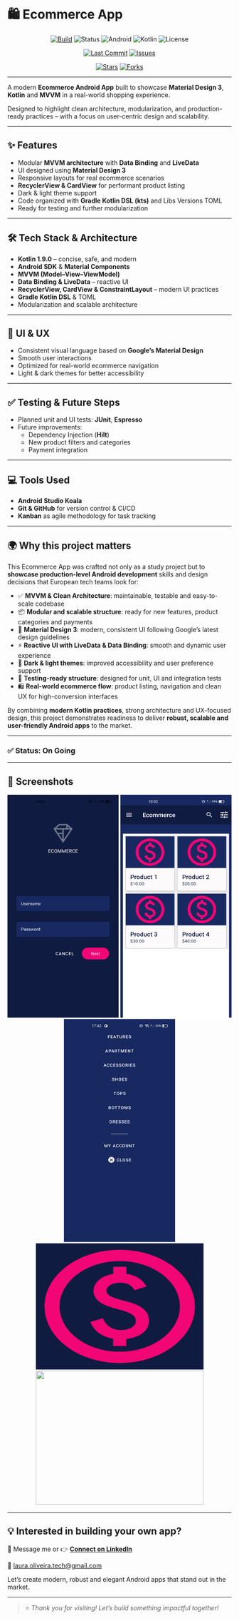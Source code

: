 # 🛍️ Ecommerce App

<div align="center">
  
[![Build](https://img.shields.io/badge/build-passing-brightgreen.svg)](https://github.com/Laura-Oliveira/Ecommerce-App/actions)
![Status](https://img.shields.io/badge/Status-On%20Going-F28B50?style=plastic)
![Android](https://img.shields.io/badge/Android-OS-green?style=plastic&logo=android)
![Kotlin](https://img.shields.io/badge/Kotlin-1.9.0-purple?style=plastic&logo=kotlin)
![License](https://img.shields.io/badge/license-MIT-blue.svg?style=plastic)

</div>

<div align="center">

[![Last Commit](https://img.shields.io/github/last-commit/Laura-Oliveira/Material-Design-Course/main)](https://github.com/Laura-Oliveira/Material-Design-Course/commits/main)
[![Issues](https://img.shields.io/github/issues/Laura-Oliveira/Material-Design-Course)](https://github.com/Laura-Oliveira/Material-Design-Course/issues)

[![Stars](https://img.shields.io/github/stars/Laura-Oliveira/Material-Design-Course?style=social)](https://github.com/Laura-Oliveira/Material-Design-Course/stargazers)
[![Forks](https://img.shields.io/github/forks/Laura-Oliveira/Material-Design-Course?style=social)](https://github.com/Laura-Oliveira/Material-Design-Course/fork)

</div>

---

A modern **Ecommerce Android App** built to showcase **Material Design 3**, **Kotlin** and **MVVM** in a real-world shopping experience.  

Designed to highlight clean architecture, modularization, and production-ready practices – with a focus on user-centric design and scalability.

---

## ✨ **Features**
- Modular **MVVM architecture** with **Data Binding** and **LiveData**
- UI designed using **Material Design 3**
- Responsive layouts for real ecommerce scenarios
- **RecyclerView & CardView** for performant product listing
- Dark & light theme support
- Code organized with **Gradle Kotlin DSL (kts)** and Libs Versions TOML
- Ready for testing and further modularization

---

## 🛠 **Tech Stack & Architecture**
- **Kotlin 1.9.0** – concise, safe, and modern
- **Android SDK** & **Material Components**
- **MVVM (Model–View–ViewModel)**
- **Data Binding & LiveData** – reactive UI
- **RecyclerView, CardView & ConstraintLayout** – modern UI practices
- **Gradle Kotlin DSL** & TOML
- Modularization and scalable architecture

---

## 🎨 **UI & UX**
- Consistent visual language based on **Google’s Material Design**
- Smooth user interactions
- Optimized for real-world ecommerce navigation
- Light & dark themes for better accessibility

---

## ✅ **Testing & Future Steps**
- Planned unit and UI tests: **JUnit**, **Espresso**
- Future improvements:
  - Dependency Injection (**Hilt**)
  - New product filters and categories
  - Payment integration

---

## 💻 **Tools Used**
- **Android Studio Koala**
- **Git & GitHub** for version control & CI/CD
- **Kanban** as agile methodology for task tracking

---

## 🌍 **Why this project matters**

This Ecommerce App was crafted not only as a study project but to **showcase production-level Android development** skills and design decisions that European tech teams look for:

- ✅ **MVVM & Clean Architecture**: maintainable, testable and easy-to-scale codebase  
- 📦 **Modular and scalable structure**: ready for new features, product categories and payments  
- 🎨 **Material Design 3**: modern, consistent UI following Google’s latest design guidelines  
- ⚡ **Reactive UI with LiveData & Data Binding**: smooth and dynamic user experience  
- 🌙 **Dark & light themes**: improved accessibility and user preference support  
- 🧪 **Testing-ready structure**: designed for unit, UI and integration tests  
- 🛍️ **Real-world ecommerce flow**: product listing, navigation and clean UX for high-conversion interfaces  

By combining **modern Kotlin practices**, strong architecture and UX-focused design, this project demonstrates readiness to deliver **robust, scalable and user-friendly Android apps** to the market.

---

### ✅ Status: On Going

---

## 📱 **Screenshots**

<p align="center">
  <img src="./img/print_1.jpg" width="250" height="500"/>
  <img src="./img/print_2.jpg" width="250" height="500"/>
  <img src="./img/print_3.jpg" width="250" height="500"/>
  <br>
  <img src="./img/ecommerce.png" width="377" height="283"/> 
  <img src="./img/michin_logo.PNG" width="377" height="300"/>
</p>

---

## 💡 Interested in building your own app?
📩 Message me or 👉 [**Connect on LinkedIn**](https://www.linkedin.com/in/laura-oliveira-mobile/)

📩 laura.oliveira.tech@gmail.com

Let’s create modern, robust and elegant Android apps that stand out in the market.

---

> ⭐ *Thank you for visiting! Let’s build something impactful together!*